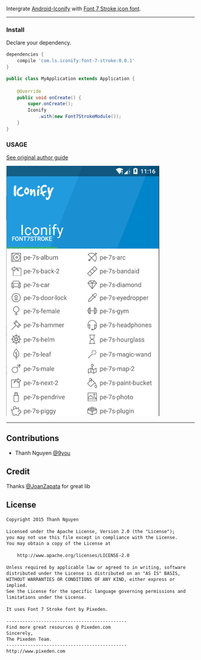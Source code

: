 Intergrate [Android-Iconify](https://github.com/JoanZapata/android-iconify) with [Font 7 Stroke icon font](http://themes-pixeden.com/font-demos/7-stroke/).

-----

### Install

Declare your dependency.

```gradle
dependencies {
    compile 'com.ls.iconify:font-7-stroke:0.0.1'
}
```

```java
public class MyApplication extends Application {

    @Override
    public void onCreate() {
        super.onCreate();
        Iconify
            .with(new Font7StrokeModule());
    }
}
```

### USAGE

[See original author guide](https://github.com/JoanZapata/android-iconify)

![](images/demo.png)

-----

## Contributions

* Thanh Nguyen [@9you](https://github.com/9you)

## Credit

Thanks [@JoanZapata](https://github.com/JoanZapata) for great lib

## License

```
Copyright 2015 Thanh Nguyen

Licensed under the Apache License, Version 2.0 (the "License");
you may not use this file except in compliance with the License.
You may obtain a copy of the License at

    http://www.apache.org/licenses/LICENSE-2.0

Unless required by applicable law or agreed to in writing, software
distributed under the License is distributed on an "AS IS" BASIS,
WITHOUT WARRANTIES OR CONDITIONS OF ANY KIND, either express or implied.
See the License for the specific language governing permissions and
limitations under the License.

It uses Font 7 Stroke font by Pixeden.

---------------------------------------------
Find more great resources @ Pixeden.com
Sincerely,
The Pixeden Team.
---------------------------------------------
http://www.pixeden.com
    
```
